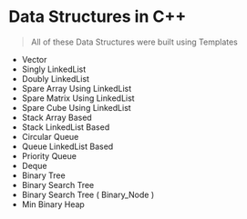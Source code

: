 # Data Structures in C++

> All of these Data Structures were built using Templates

* Vector
* Singly LinkedList
* Doubly LinkedList
* Spare Array Using LinkedList
* Spare Matrix Using LinkedList
* Spare Cube Using LinkedList
* Stack Array Based
* Stack LinkedList Based
* Circular Queue
* Queue LinkedList Based
* Priority Queue
* Deque
* Binary Tree
* Binary Search Tree
* Binary Search Tree ( Binary_Node )
* Min Binary Heap